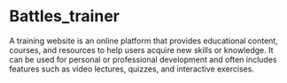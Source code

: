 # Battles_trainer

A training website is an online platform that provides educational content, courses, and resources to help users acquire new skills or knowledge. It can be used for personal or professional development and often includes features such as video lectures, quizzes, and interactive exercises.
